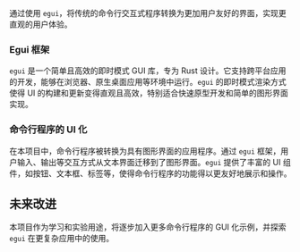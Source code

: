 通过使用 `egui`，将传统的命令行交互式程序转换为更加用户友好的界面，实现更直观的用户体验。

### Egui 框架

`egui` 是一个简单且高效的即时模式 GUI 库，专为 Rust 设计。它支持跨平台应用的开发，能够在浏览器、原生桌面应用等环境中运行。`egui` 的即时模式渲染方式使得 UI 的构建和更新变得直观且高效，特别适合快速原型开发和简单的图形界面实现。

### 命令行程序的 UI 化

在本项目中，命令行程序被转换为具有图形界面的应用程序。通过 `egui` 框架，用户输入、输出等交互方式从文本界面迁移到了图形界面。`egui` 提供了丰富的 UI 组件，如按钮、文本框、标签等，使得命令行程序的功能得以更友好地展示和操作。

## 未来改进

本项目作为学习和实验用途，将逐步加入更多命令行程序的 GUI 化示例，并探索 `egui` 在更复杂应用中的使用。
